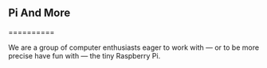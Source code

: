 ## Pi And More
==========

We are a group of computer enthusiasts eager to work with — or to be more precise have fun with — the tiny Raspberry Pi.